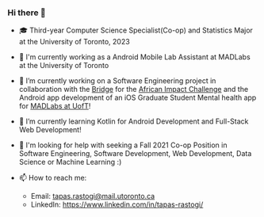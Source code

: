 ### Hi there 👋

<!--
**tapasrastogi2411/tapasrastogi2411** is a ✨ _special_ ✨ repository because its `README.md` (this file) appears on your GitHub profile.

Here are some ideas to get you started:
-->

- 🎓 Third-year Computer Science Specialist(Co-op) and Statistics Major at the University of Toronto, 2023
- :office: I'm currently working as a Android Mobile Lab Assistant at MADLabs at the University of Toronto
- 🔭 I’m currently working on a Software Engineering project in collaboration with the [Bridge](https://www.utsc.utoronto.ca/thebridge/welcome-bridge) for the [African Impact Challenge](https://www.africanimpact.ca/the-african-impact-challenge) and the Android app development of an iOS Graduate Student Mental health app for [MADLabs at UofT](https://mobile.utoronto.ca/)!
- 🌱 I’m currently learning Kotlin for Android Development and Full-Stack Web Development!
- 🤔 I'm looking for help with seeking a Fall 2021 Co-op Position in Software Engineering, Software Development, Web Development, Data Science or Machine Learning :)
- 📫 How to reach me: 

           
     - Email: tapas.rastogi@mail.utoronto.ca
     - LinkedIn: https://www.linkedin.com/in/tapas-rastogi/

